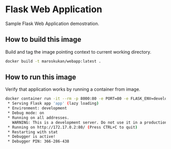# Flask Web Application

Sample Flask Web Application demostration.

## How to build this image

Build and tag the image pointing context to current working directory. 

```bash
docker build -t maroskukan/webapp:latest .
```

## How to run this image

Verify that application works by running a container from image.

```bash
docker container run -it --rm -p 8000:80 -e PORT=80 -e FLASK_ENV=development maroskukan/webapp:latest
 * Serving Flask app 'app' (lazy loading)
 * Environment: development
 * Debug mode: on
 * Running on all addresses.
   WARNING: This is a development server. Do not use it in a production deployment.
 * Running on http://172.17.0.2:80/ (Press CTRL+C to quit)
 * Restarting with stat
 * Debugger is active!
 * Debugger PIN: 366-286-438
```